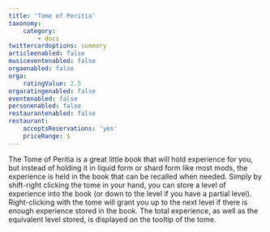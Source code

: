 ```yaml
---
title: 'Tome of Peritia'
taxonomy:
    category:
        - docs
twittercardoptions: summary
articleenabled: false
musiceventenabled: false
orgaenabled: false
orga:
    ratingValue: 2.5
orgaratingenabled: false
eventenabled: false
personenabled: false
restaurantenabled: false
restaurant:
    acceptsReservations: 'yes'
    priceRange: $
---
```


The Tome of Peritia is a great little book that will hold experience for you, but instead of holding it in liquid form or shard form like most mods, the experience is held in the book that can be recalled when needed. Simply by shift-right clicking the tome in your hand, you can store a level of experience into the book (or down to the level if you have a partial level). Right-clicking with the tome will grant you up to the next level if there is enough experience stored in the book. The total experience, as well as the equivalent level stored, is displayed on the tooltip of the tome.
